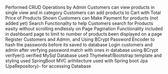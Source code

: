 Performed CRUD Operations by Admin
Customers can view products in single view and in category
Customers can add products to Cart with Total Price of Products Shown
Customers can Make Payment for products (not added yet)
Search Functionality to help Customers search for Products easity without scrolling endlessly on Page
Pagination Functionality included in dashboard page to limit to number of products been displayed on a page
Register Customers and Admin, and Using BCrypt Password Encoder to hash the passwords before its saved to database
Login customers and admin after verfying password match with ones in database using BCrypt verifyer().verified
MySql Database used
Thymeleaf/Bootstrap template and styling used
SpringBoot MVC arthitecture used with Spring boot Jpa (JpaRepository)- for accessing Database
